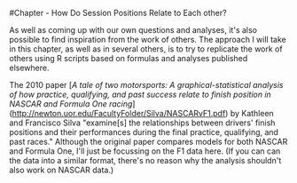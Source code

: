 #Chapter - How Do Session Positions Relate to Each other?


As well as coming up with our own questions and analyses, it's also possible to find inspiration from the work of others. The approach I will take in this chapter, as well as in several others, is to try to replicate the work of others using R scripts based on formulas and analyses published elsewhere.

The 2010 paper [*A tale of two motorsports: A graphical-statistical analysis of how practice, qualifying, and past success relate to finish position in NASCAR and Formula One racing*] (http://newton.uor.edu/FacultyFolder/Silva/NASCARvF1.pdf) by Kathleen and Francisco Silva "examine[s] the relationships between drivers' finish positions and their performances during the final practice, qualifying, and past races." Although the original paper compares models for both NASCAR and Formula One, I'll just be focussing on the F1 data here. (If you can can the data into a similar format, there's no reason why the analysis shouldn't also work on NASCAR data.)


